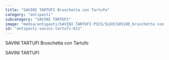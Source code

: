 ```yaml
---
title: "SAVINI TARTUFI Bruschetta con Tartufo"
category: "antipasti"
subcategory: "SAVINI TARTUFI"
image: "media/antipasti/SAVINI TARTUFI PICS/SL03CS05180_bruschetta con tartufo.jpg"
id: "antipasti-savini-tartufi-611"
---
```


SAVINI TARTUFI Bruschetta con Tartufo

SAVINI TARTUFI

